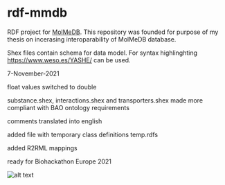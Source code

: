 # rdf-mmdb
RDF project for [MolMeDB](https://molmedb.upol.cz/). This repository was founded for purpose of my thesis on incerasing interoparability of MolMeDB database.

Shex files contain schema for data model. For syntax highlinghting https://www.weso.es/YASHE/ can be used.


7-November-2021

float values switched to double

substance.shex, interactions.shex and transporters.shex made more compliant with BAO ontology requirements

comments translated into english

added file with temporary class definitions temp.rdfs

added R2RML mappings

ready for Biohackathon Europe 2021

![alt text](https://i.redd.it/f06bdrfictf31.jpg "honest work")